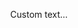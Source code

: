 <script context="module">
  const FILENAME = 'Tabs.json';

  export const load = async ({ fetch }) => {
    const res = await fetch(`/load/${FILENAME}`);
    const meta = await res.json();

    // if successful, pass props to the component
    if (res.ok)
      return {
        props: {
          meta,
        },
      };

    // throw an error otherwise
    return {
      status: res.status,
      error: new Error(meta.error.message),
    };
  };
</script>

<script>
  import Header from '$lib/Header.svelte';
  import APITable from '$lib/APITable.svelte'
  
  export let meta;
</script>

<Header name={meta.name} description={meta.description} />

Custom text...

<APITable params={meta.props} />
